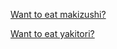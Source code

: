 [Want to eat makizushi?](makizushi/eating-makizushi.md)

[Want to eat yakitori?](yakitori/eating-yakitori.md)